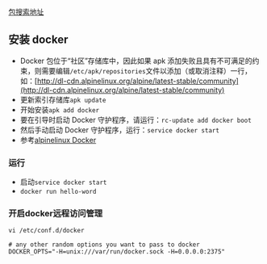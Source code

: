 

[包搜索地址](https://pkgs.alpinelinux.org/packages)

## 安装 docker

-   Docker 包位于“社区”存储库中，因此如果 apk 添加失败且具有不可满足的约束，则需要编辑`/etc/apk/repositories`文件以添加（或取消注释）一行，如：[http://dl-cdn.alpinelinux.org/alpine/latest-stable/community](http://dl-cdn.alpinelinux.org/alpine/latest-stable/community)
-   更新索引存储库`apk update`
-   开始安装`apk add docker`
-   要在引导时启动 Docker 守护程序，请运行：`rc-update add docker boot`
-   然后手动启动 Docker 守护程序，运行：`service docker start`
-   参考[alpinelinux Docker](https://wiki.alpinelinux.org/wiki/Docker)

### 运行

-   启动`service docker start`
-   `docker run hello-word`

### 开启docker远程访问管理

```shall
vi /etc/conf.d/docker

# any other random options you want to pass to docker
DOCKER_OPTS="-H=unix:///var/run/docker.sock -H=0.0.0.0:2375"
```